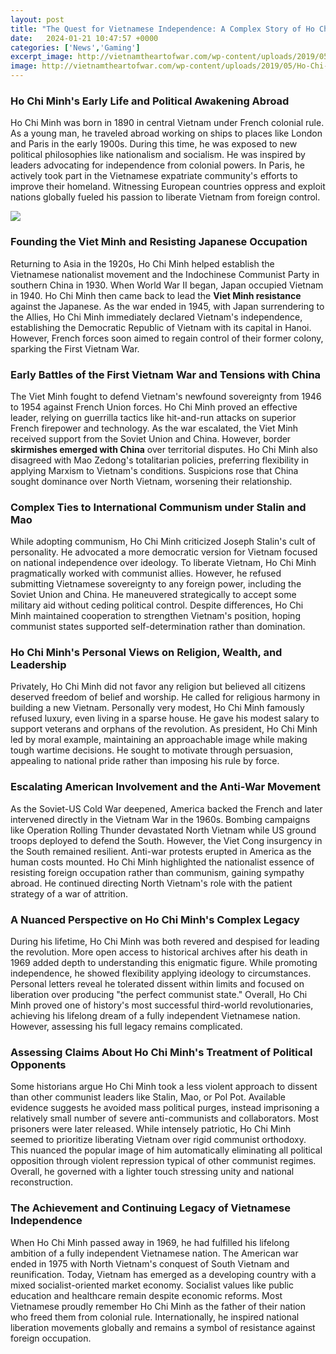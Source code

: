```yaml
---
layout: post
title: "The Quest for Vietnamese Independence: A Complex Story of Ho Chi Minh"
date:   2024-01-21 10:47:57 +0000
categories: ['News','Gaming']
excerpt_image: http://vietnamtheartofwar.com/wp-content/uploads/2019/05/Ho-Chi-Minh-Ba-Dinh-courtesy-of-speakola-feature.jpg
image: http://vietnamtheartofwar.com/wp-content/uploads/2019/05/Ho-Chi-Minh-Ba-Dinh-courtesy-of-speakola-feature.jpg
---
```


### **Ho Chi Minh's Early Life and Political Awakening Abroad**
Ho Chi Minh was born in 1890 in central Vietnam under French colonial rule. As a young man, he traveled abroad working on ships to places like London and Paris in the early 1900s. During this time, he was exposed to new political philosophies like nationalism and socialism. He was inspired by leaders advocating for independence from colonial powers. In Paris, he actively took part in the Vietnamese expatriate community's efforts to improve their homeland. Witnessing European countries oppress and exploit nations globally fueled his passion to liberate Vietnam from foreign control.

![](http://vietnamtheartofwar.com/wp-content/uploads/2019/05/Ho-Chi-Minh-Ba-Dinh-courtesy-of-speakola-feature.jpg)
### **Founding the Viet Minh and Resisting Japanese Occupation**
Returning to Asia in the 1920s, Ho Chi Minh helped establish the Vietnamese nationalist movement and the Indochinese Communist Party in southern China in 1930. When World War II began, Japan occupied Vietnam in 1940. Ho Chi Minh then came back to lead the **Viet Minh resistance** against the Japanese. As the war ended in 1945, with Japan surrendering to the Allies, Ho Chi Minh immediately declared Vietnam's independence, establishing the Democratic Republic of Vietnam with its capital in Hanoi. However, French forces soon aimed to regain control of their former colony, sparking the First Vietnam War.
### **Early Battles of the First Vietnam War and Tensions with China** 
The Viet Minh fought to defend Vietnam's newfound sovereignty from 1946 to 1954 against French Union forces. Ho Chi Minh proved an effective leader, relying on guerrilla tactics like hit-and-run attacks on superior French firepower and technology. As the war escalated, the Viet Minh received support from the Soviet Union and China. However, border **skirmishes emerged with China** over territorial disputes. Ho Chi Minh also disagreed with Mao Zedong's totalitarian policies, preferring flexibility in applying Marxism to Vietnam's conditions. Suspicions rose that China sought dominance over North Vietnam, worsening their relationship.  
### **Complex Ties to International Communism under Stalin and Mao**
While adopting communism, Ho Chi Minh criticized Joseph Stalin's cult of personality. He advocated a more democratic version for Vietnam focused on national independence over ideology. To liberate Vietnam, Ho Chi Minh pragmatically worked with communist allies. However, he refused submitting Vietnamese sovereignty to any foreign power, including the Soviet Union and China. He maneuvered strategically to accept some military aid without ceding political control. Despite differences, Ho Chi Minh maintained cooperation to strengthen Vietnam's position, hoping communist states supported self-determination rather than domination.
### **Ho Chi Minh's Personal Views on Religion, Wealth, and Leadership**
Privately, Ho Chi Minh did not favor any religion but believed all citizens deserved freedom of belief and worship. He called for religious harmony in building a new Vietnam. Personally very modest, Ho Chi Minh famously refused luxury, even living in a sparse house. He gave his modest salary to support veterans and orphans of the revolution. As president, Ho Chi Minh led by moral example, maintaining an approachable image while making tough wartime decisions. He sought to motivate through persuasion, appealing to national pride rather than imposing his rule by force.
### **Escalating American Involvement and the Anti-War Movement**
As the Soviet-US Cold War deepened, America backed the French and later intervened directly in the Vietnam War in the 1960s. Bombing campaigns like Operation Rolling Thunder devastated North Vietnam while US ground troops deployed to defend the South. However, the Viet Cong insurgency in the South remained resilient. Anti-war protests erupted in America as the human costs mounted. Ho Chi Minh highlighted the nationalist essence of resisting foreign occupation rather than communism, gaining sympathy abroad. He continued directing North Vietnam's role with the patient strategy of a war of attrition.
### **A Nuanced Perspective on Ho Chi Minh's Complex Legacy** 
During his lifetime, Ho Chi Minh was both revered and despised for leading the revolution. More open access to historical archives after his death in 1969 added depth to understanding this enigmatic figure. While promoting independence, he showed flexibility applying ideology to circumstances. Personal letters reveal he tolerated dissent within limits and focused on liberation over producing "the perfect communist state." Overall, Ho Chi Minh proved one of history's most successful third-world revolutionaries, achieving his lifelong dream of a fully independent Vietnamese nation. However, assessing his full legacy remains complicated.
### **Assessing Claims About Ho Chi Minh's Treatment of Political Opponents**
Some historians argue Ho Chi Minh took a less violent approach to dissent than other communist leaders like Stalin, Mao, or Pol Pot. Available evidence suggests he avoided mass political purges, instead imprisoning a relatively small number of severe anti-communists and collaborators. Most prisoners were later released. While intensely patriotic, Ho Chi Minh seemed to prioritize liberating Vietnam over rigid communist orthodoxy. This nuanced the popular image of him automatically eliminating all political opposition through violent repression typical of other communist regimes. Overall, he governed with a lighter touch stressing unity and national reconstruction.
### **The Achievement and Continuing Legacy of Vietnamese Independence** 
When Ho Chi Minh passed away in 1969, he had fulfilled his lifelong ambition of a fully independent Vietnamese nation. The American war ended in 1975 with North Vietnam's conquest of South Vietnam and reunification. Today, Vietnam has emerged as a developing country with a mixed socialist-oriented market economy. Socialist values like public education and healthcare remain despite economic reforms. Most Vietnamese proudly remember Ho Chi Minh as the father of their nation who freed them from colonial rule. Internationally, he inspired national liberation movements globally and remains a symbol of resistance against foreign occupation.